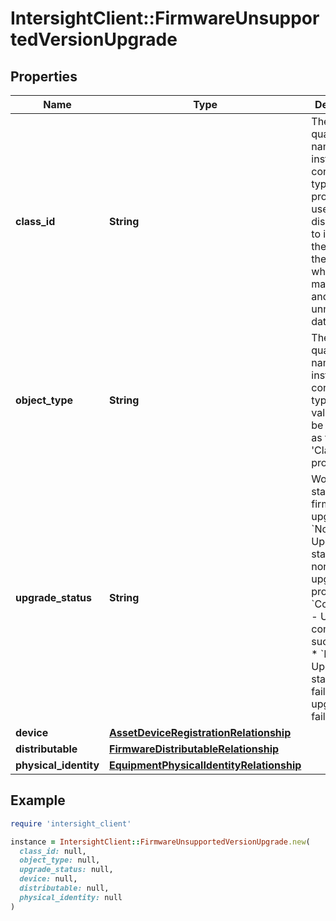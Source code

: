 # IntersightClient::FirmwareUnsupportedVersionUpgrade

## Properties

| Name | Type | Description | Notes |
| ---- | ---- | ----------- | ----- |
| **class_id** | **String** | The fully-qualified name of the instantiated, concrete type. This property is used as a discriminator to identify the type of the payload when marshaling and unmarshaling data. | [default to &#39;firmware.UnsupportedVersionUpgrade&#39;] |
| **object_type** | **String** | The fully-qualified name of the instantiated, concrete type. The value should be the same as the &#39;ClassId&#39; property. | [default to &#39;firmware.UnsupportedVersionUpgrade&#39;] |
| **upgrade_status** | **String** | Workflow status of firmware upgrade. * &#x60;None&#x60; - Upgrade status is none when upgrade is in progress. * &#x60;Completed&#x60; - Upgrade completed successfully. * &#x60;Failed&#x60; - Upgrade status is failed when upgrade has failed. | [optional][default to &#39;None&#39;] |
| **device** | [**AssetDeviceRegistrationRelationship**](AssetDeviceRegistrationRelationship.md) |  | [optional] |
| **distributable** | [**FirmwareDistributableRelationship**](FirmwareDistributableRelationship.md) |  | [optional] |
| **physical_identity** | [**EquipmentPhysicalIdentityRelationship**](EquipmentPhysicalIdentityRelationship.md) |  | [optional] |

## Example

```ruby
require 'intersight_client'

instance = IntersightClient::FirmwareUnsupportedVersionUpgrade.new(
  class_id: null,
  object_type: null,
  upgrade_status: null,
  device: null,
  distributable: null,
  physical_identity: null
)
```

